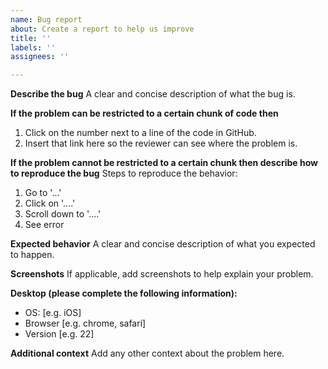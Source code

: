 ```yaml
---
name: Bug report
about: Create a report to help us improve
title: ''
labels: ''
assignees: ''

---
```


**Describe the bug**
A clear and concise description of what the bug is.

**If the problem can be restricted to a certain chunk of code then**
1. Click on the number next to a line of the code in GitHub.
2. Insert that link here so the reviewer can see where the problem is.

**If the problem cannot be restricted to a certain chunk then describe how to reproduce the bug**
Steps to reproduce the behavior:
1. Go to '...'
3. Click on '....'
4. Scroll down to '....'
5. See error

**Expected behavior**
A clear and concise description of what you expected to happen.

**Screenshots**
If applicable, add screenshots to help explain your problem.

**Desktop (please complete the following information):**
 - OS: [e.g. iOS]
 - Browser [e.g. chrome, safari]
 - Version [e.g. 22]

**Additional context**
Add any other context about the problem here.
